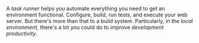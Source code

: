 A _task runner_ helps you automate everything you need to get an environment functional. Configure, build, run tests, and execute your web server. But there's more than that to a build system. Particularly, in the _local environment_, there's a lot you could do to improve _development productivity_.
